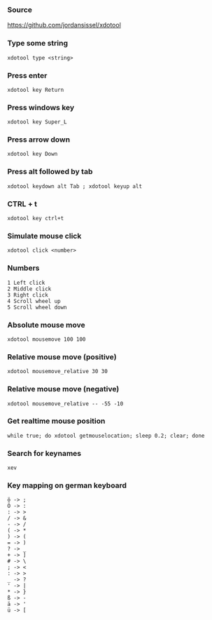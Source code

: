 ### Source
https://github.com/jordansissel/xdotool  

### Type some string
```
xdotool type <string>
```

### Press enter
```
xdotool key Return
```

### Press windows key
```
xdotool key Super_L
```

### Press arrow down
```
xdotool key Down
```

### Press alt followed by tab
```
xdotool keydown alt Tab ; xdotool keyup alt
```

### CTRL + t
```
xdotool key ctrl+t 
```

### Simulate mouse click
```
xdotool click <number>
```

### Numbers
```
1 Left click
2 Middle click
3 Right click
4 Scroll wheel up
5 Scroll wheel down
```

### Absolute mouse move
```
xdotool mousemove 100 100 
```

### Relative mouse move (positive)
```
xdotool mousemove_relative 30 30
```

### Relative mouse move (negative)
```
xdotool mousemove_relative -- -55 -10
```

### Get realtime mouse position
```
while true; do xdotool getmouselocation; sleep 0.2; clear; done
```

### Search for keynames
```
xev
```

### Key mapping on german keyboard
```
ö -> ;
Ö -> :
: -> >
/ -> &
- -> /
( -> *
) -> (
= -> )
? -> _
+ -> ]
# -> \
; -> <
: -> >
_ -> ?
' -> |
* -> }
ß -> -
ä -> '
ü -> [
```

